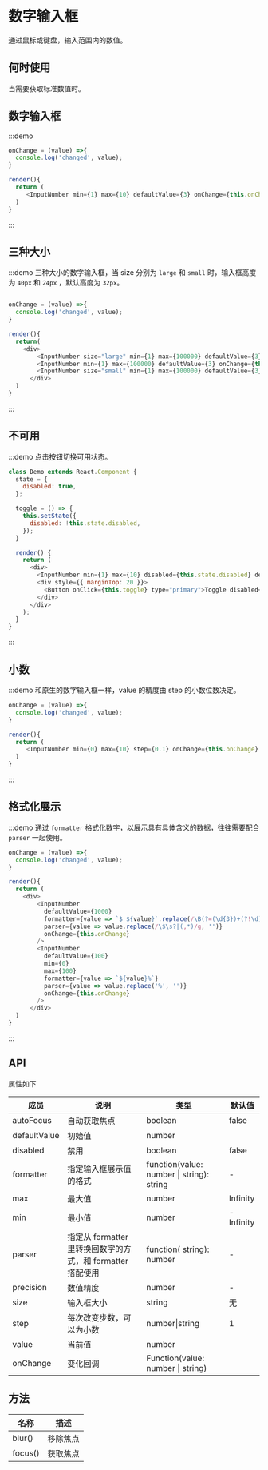 # 数字输入框

通过鼠标或键盘，输入范围内的数值。

## 何时使用

当需要获取标准数值时。


## 数字输入框
:::demo

```js
onChange = (value) =>{
  console.log('changed', value);
}

render(){
  return (
     <InputNumber min={1} max={10} defaultValue={3} onChange={this.onChange} />
  )
}
```
:::

## 三种大小

:::demo 三种大小的数字输入框，当 size 分别为 `large` 和 `small` 时，输入框高度为 `40px` 和 `24px` ，默认高度为 `32px`。

```js

onChange = (value) =>{
  console.log('changed', value);
}

render(){
  return(
    <div>
        <InputNumber size="large" min={1} max={100000} defaultValue={3} onChange={this.onChange} />
        <InputNumber min={1} max={100000} defaultValue={3} onChange={this.onChange} />
        <InputNumber size="small" min={1} max={100000} defaultValue={3} onChange={this.onChange} />
      </div>
  )
}
```
:::

<style>
.fishd-input-number {
  margin-right: 10px;
}
</style>


## 不可用

:::demo 点击按钮切换可用状态。

```js
class Demo extends React.Component {
  state = {
    disabled: true,
  };

  toggle = () => {
    this.setState({
      disabled: !this.state.disabled,
    });
  }

  render() {
    return (
      <div>
        <InputNumber min={1} max={10} disabled={this.state.disabled} defaultValue={3} />
        <div style={{ marginTop: 20 }}>
          <Button onClick={this.toggle} type="primary">Toggle disabled</Button>
        </div>
      </div>
    );
  }
}
```
:::

## 小数

:::demo 和原生的数字输入框一样，value 的精度由 step 的小数位数决定。

```js
onChange = (value) =>{
  console.log('changed', value);
}

render(){
  return (
     <InputNumber min={0} max={10} step={0.1} onChange={this.onChange} />
  )
}
```
:::

## 格式化展示

:::demo 通过 `formatter` 格式化数字，以展示具有具体含义的数据，往往需要配合 `parser` 一起使用。

```js
onChange = (value) =>{
  console.log('changed', value);
}

render(){
  return (
    <div>
        <InputNumber
          defaultValue={1000}
          formatter={value => `$ ${value}`.replace(/\B(?=(\d{3})+(?!\d))/g, ',')}
          parser={value => value.replace(/\$\s?|(,*)/g, '')}
          onChange={this.onChange}
        />
        <InputNumber
          defaultValue={100}
          min={0}
          max={100}
          formatter={value => `${value}%`}
          parser={value => value.replace('%', '')}
          onChange={this.onChange}
        />
      </div>
  )
}
```
:::

## API

属性如下

| 成员 | 说明 | 类型 | 默认值 |
| --- | --- | --- | --- |
| autoFocus | 自动获取焦点 | boolean | false |
| defaultValue | 初始值 | number |  |
| disabled | 禁用 | boolean | false |
| formatter | 指定输入框展示值的格式 | function(value: number \| string): string | - |
| max | 最大值 | number | Infinity |
| min | 最小值 | number | -Infinity |
| parser | 指定从 formatter 里转换回数字的方式，和 formatter 搭配使用 | function( string): number | - |
| precision | 数值精度 | number | - |
| size | 输入框大小 | string | 无 |
| step | 每次改变步数，可以为小数 | number\|string | 1 |
| value | 当前值 | number |  |
| onChange | 变化回调 | Function(value: number \| string) |  |

## 方法

| 名称 | 描述 |
| --- | --- |
| blur() | 移除焦点 |
| focus() | 获取焦点 |
